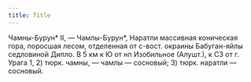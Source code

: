 ```yaml
---
title: Title
---
```


Чамны-Бурун* II, — Чамлы-Бурун*, Наратли массивная коническая гора, поросшая
лесом, отделенная от с-вост. окраины Бабуган-яйлы седловиной Дипло. В 5 км к Ю
от нп Изобильное (Алушт.), к СЗ от г. Урага 1, 2) тюрк. чамны,  — чамлы —
сосновый; 3) тюрк. наратли — сосновый.
